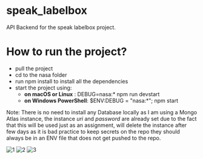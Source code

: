 # speak_labelbox
API Backend for the speak labelbox project.

# How to run the project?
 
* pull the project
* cd to the nasa folder
* run npm install to install all the dependencies
* start the project using: 
    * **on macOS or Linux** : DEBUG=nasa:* npm run devstart
    * **on Windows PowerShell**: $ENV:DEBUG = "nasa:*"; npm start

Note: There is no need to install any Database locally as I am using a Mongo Atlas instance, the instance *uri* and *password* are already set due to the fact that this will be used just as an assignment, will delete the instance after few days as it is bad practice to keep secrets on the repo they should always be in an ENV file that does not get pushed to the repo.



![1](https://user-images.githubusercontent.com/16250131/150937019-1b804503-24c5-44da-98f1-e3a61c3b6b70.jpg)
![2](https://user-images.githubusercontent.com/16250131/150937092-eba1e9f6-d6fe-4c21-8b0b-c3d93b89cd9c.jpg)
![3](https://user-images.githubusercontent.com/16250131/150944455-e16f0c59-bf15-46bd-8909-f7a575333f90.png)
